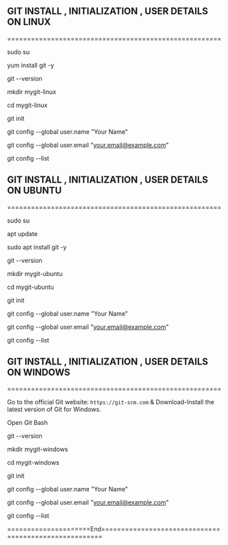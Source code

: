 ## GIT INSTALL , INITIALIZATION , USER DETAILS ON LINUX
======================================================

sudo su

yum install git -y 

git --version

mkdir mygit-linux

cd mygit-linux

git init


git config --global user.name "Your Name"

git config --global user.email "your.email@example.com"

git config --list 


## GIT INSTALL , INITIALIZATION , USER DETAILS ON UBUNTU 
======================================================

sudo su

apt update

sudo apt install git -y

git --version

mkdir mygit-ubuntu

cd mygit-ubuntu

git init


git config --global user.name "Your Name"

git config --global user.email "your.email@example.com"

git config --list


## GIT INSTALL , INITIALIZATION , USER DETAILS ON WINDOWS
======================================================


Go to the official Git website: `https://git-scm.com`  & Download-Install the latest version of Git for Windows.

Open Git Bash

git --version

mkdir mygit-windows

cd mygit-windows

git init


git config --global user.name "Your Name"

git config --global user.email "your.email@example.com"

git config --list 



=====================End======================================================
